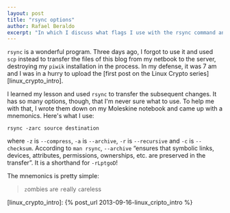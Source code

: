 ```yaml
---
layout: post
title: "rsync options"
author: Rafael Beraldo
excerpt: "In which I discuss what flags I use with the rsync command and a small mnemonics to help me remember them."
---
```


`rsync` is a wonderful program. Three days ago, I forgot to use it and used
`scp` instead to transfer the files of this blog from my netbook to the server,
destroying my `piwik` installation in the process. In my defense, it was 7 am
and I was in a hurry to upload the [first post on the Linux Crypto
series][linux_crypto_intro].

I learned my lesson and used `rsync` to transfer the subsequent changes. It has
so many options, though, that I'm never sure what to use. To help me with that,
I wrote them down on my Moleskine notebook and came up with a mnemonics.
Here's what I use:

    rsync -zarc source destination

where `-z` is `--compress`, `-a` is `--archive`, `-r` is `--recursive` and `-c`
is `--checksum`. According to `man rsync`, `--archive` “ensures that symbolic
links, devices, attributes, permissions, ownerships, etc. are preserved in the
transfer”. It is a shorthand for `-rLptgoD`!

The mnemonics is pretty simple:

> `z`ombies `a`re `r`eally `c`areless

[linux_crypto_intro]: {% post_url 2013-09-16-linux_cripto_intro %}
